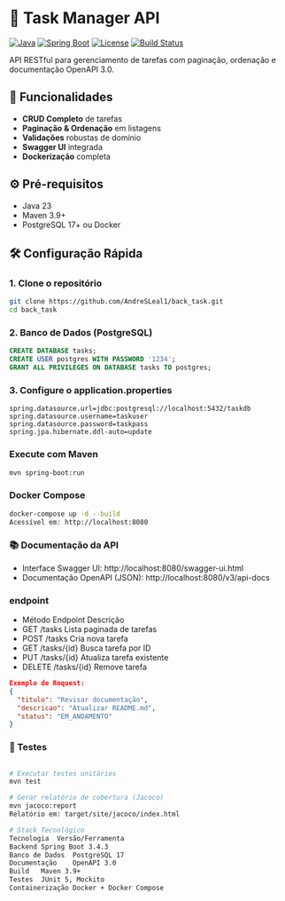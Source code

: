 # 🚀 Task Manager API 

[![Java](https://img.shields.io/badge/Java-17-blue.svg)](https://www.oracle.com/java/)
[![Spring Boot](https://img.shields.io/badge/Spring_Boot-3.4.3-brightgreen.svg)](https://spring.io/projects/spring-boot)
[![License](https://img.shields.io/badge/License-MIT-green.svg)](LICENSE)
[![Build Status](https://github.com/seu-user/task-manager-backend/actions/workflows/ci.yml/badge.svg)](https://github.com/seu-user/task-manager-backend/actions)

API RESTful para gerenciamento de tarefas com paginação, ordenação e documentação OpenAPI 3.0.

## 📌 Funcionalidades
- **CRUD Completo** de tarefas
- **Paginação & Ordenação** em listagens
- **Validações** robustas de domínio
- **Swagger UI** integrada
- **Dockerização** completa

## ⚙️ Pré-requisitos
- Java 23
- Maven 3.9+
- PostgreSQL 17+ ou Docker

## 🛠️ Configuração Rápida

### 1. Clone o repositório

```bash
git clone https://github.com/AndreSLeal1/back_task.git
cd back_task
```

### 2. Banco de Dados (PostgreSQL)
```sql
CREATE DATABASE tasks;
CREATE USER postgres WITH PASSWORD '1234';
GRANT ALL PRIVILEGES ON DATABASE tasks TO postgres;
```
### 3. Configure o application.properties
```aplication
spring.datasource.url=jdbc:postgresql://localhost:5432/taskdb
spring.datasource.username=taskuser
spring.datasource.password=taskpass
spring.jpa.hibernate.ddl-auto=update
```
### Execute com Maven
````bash
mvn spring-boot:run
````
###  Docker Compose
````bash
docker-compose up -d --build
Acessível em: http://localhost:8080
````


### 📚 Documentação da API
 - Interface Swagger UI: http://localhost:8080/swagger-ui.html
 - Documentação OpenAPI (JSON): http://localhost:8080/v3/api-docs

### endpoint
 - Método	Endpoint	Descrição
 - GET	/tasks	Lista paginada de tarefas
 - POST	/tasks	Cria nova tarefa
 - GET	/tasks/{id}	Busca tarefa por ID
 - PUT	/tasks/{id}	Atualiza tarefa existente
 - DELETE	/tasks/{id}	Remove tarefa

````json
Exemplo de Request:
{
  "titulo": "Revisar documentação",
  "descricao": "Atualizar README.md",
  "status": "EM_ANDAMENTO"
}
````
### 🧪 Testes
````bash

# Executar testes unitários
mvn test

# Gerar relatório de cobertura (Jacoco)
mvn jacoco:report
Relatório em: target/site/jacoco/index.html

# Stack Tecnológico
Tecnologia	Versão/Ferramenta
Backend	Spring Boot 3.4.3
Banco de Dados	PostgreSQL 17
Documentação	OpenAPI 3.0
Build	Maven 3.9+
Testes	JUnit 5, Mockito
Containerização	Docker + Docker Compose
````
